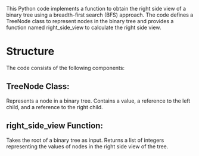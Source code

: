 This Python code implements a function to obtain the right side view of a 
binary tree using a breadth-first search (BFS) approach. 
The code defines a TreeNode class to represent nodes in the binary tree and 
provides a function named right_side_view to calculate the right side view.

# Structure
The code consists of the following components:

## TreeNode Class:

Represents a node in a binary tree.
Contains a value, a reference to the left child, and a reference to the right child.

## right_side_view Function:

Takes the root of a binary tree as input.
Returns a list of integers representing the values of nodes in the right side view of the tree.

